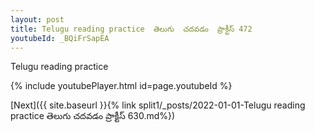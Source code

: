 ```yaml
---
layout: post
title: Telugu reading practice  తెలుగు  చదవడం  ప్రాక్టీస్ 472
youtubeId: _BQiFrSapEA
---
```

 
 
Telugu reading practice
 
 
 
 
 


{% include youtubePlayer.html id=page.youtubeId %}
 
[Next]({{ site.baseurl }}{% link  split1/_posts/2022-01-01-Telugu reading practice  తెలుగు  చదవడం  ప్రాక్టీస్ 630.md%})
 
